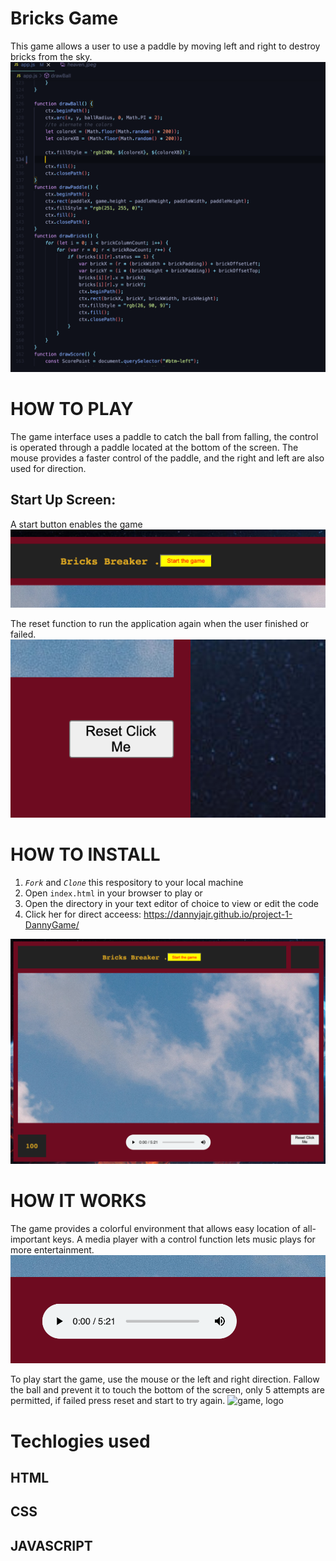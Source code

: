 
# Bricks Game
This game allows a user to use a paddle by moving left and right to destroy bricks from the sky.
![codes. screen](/Screenshot.png)


# HOW TO PLAY
 
The game interface uses a paddle to catch the ball from falling, the control is operated through a paddle located at the bottom of the screen. The mouse provides a faster control of the paddle, and the right and left are also used for direction. 



## Start Up Screen:
A start button enables the game
![start, logo](/gameStart.png)

The reset function to run the application again when the user finished or failed.
![reset, logo](/gamereset.png)





# HOW TO INSTALL
1. *`Fork`* and *`Clone`* this respository to your local machine
2. Open `index.html` in your browser to play or 
3. Open the directory in your text editor of choice to view or edit the code
4. Click her for direct acceess: https://dannyjajr.github.io/project-1-DannyGame/ 

![game, start](/startgame.png)



# HOW IT WORKS
The game provides a colorful environment that allows easy location of all-important keys. A media player with a control function lets music plays for more entertainment.
![media, logo](/gameMedia.png)

To play start the game, use the mouse or the left and right direction. Fallow the ball and prevent it to touch the bottom of the screen, only 5 attempts are permitted, if failed press reset and start to try again. 
![game, logo](/gamefinished.png)


# Techlogies used
## HTML
## CSS
## JAVASCRIPT




